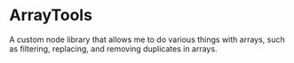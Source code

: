 # ArrayTools
A custom node library that allows me to do various things with arrays, such as filtering, replacing, and removing duplicates in arrays.

